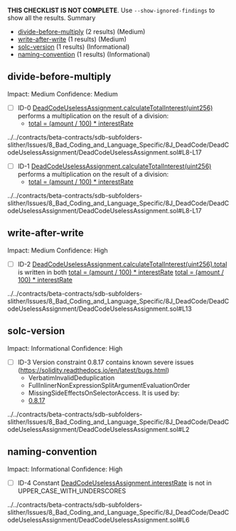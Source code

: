 **THIS CHECKLIST IS NOT COMPLETE**. Use `--show-ignored-findings` to show all the results.
Summary
 - [divide-before-multiply](#divide-before-multiply) (2 results) (Medium)
 - [write-after-write](#write-after-write) (1 results) (Medium)
 - [solc-version](#solc-version) (1 results) (Informational)
 - [naming-convention](#naming-convention) (1 results) (Informational)
## divide-before-multiply
Impact: Medium
Confidence: Medium
 - [ ] ID-0
[DeadCodeUselessAssignment.calculateTotalInterest(uint256)](../../contracts/beta-contracts/sdb-subfolders-slither/Issues/8_Bad_Coding_and_Language_Specific/8J_DeadCode/DeadCodeUselessAssignment/DeadCodeUselessAssignment.sol#L8-L17) performs a multiplication on the result of a division:
	- [total = (amount / 100) * interestRate](../../contracts/beta-contracts/sdb-subfolders-slither/Issues/8_Bad_Coding_and_Language_Specific/8J_DeadCode/DeadCodeUselessAssignment/DeadCodeUselessAssignment.sol#L15)

../../contracts/beta-contracts/sdb-subfolders-slither/Issues/8_Bad_Coding_and_Language_Specific/8J_DeadCode/DeadCodeUselessAssignment/DeadCodeUselessAssignment.sol#L8-L17


 - [ ] ID-1
[DeadCodeUselessAssignment.calculateTotalInterest(uint256)](../../contracts/beta-contracts/sdb-subfolders-slither/Issues/8_Bad_Coding_and_Language_Specific/8J_DeadCode/DeadCodeUselessAssignment/DeadCodeUselessAssignment.sol#L8-L17) performs a multiplication on the result of a division:
	- [total = (amount / 100) * interestRate](../../contracts/beta-contracts/sdb-subfolders-slither/Issues/8_Bad_Coding_and_Language_Specific/8J_DeadCode/DeadCodeUselessAssignment/DeadCodeUselessAssignment.sol#L14)

../../contracts/beta-contracts/sdb-subfolders-slither/Issues/8_Bad_Coding_and_Language_Specific/8J_DeadCode/DeadCodeUselessAssignment/DeadCodeUselessAssignment.sol#L8-L17


## write-after-write
Impact: Medium
Confidence: High
 - [ ] ID-2
[DeadCodeUselessAssignment.calculateTotalInterest(uint256).total](../../contracts/beta-contracts/sdb-subfolders-slither/Issues/8_Bad_Coding_and_Language_Specific/8J_DeadCode/DeadCodeUselessAssignment/DeadCodeUselessAssignment.sol#L13) is written in both
	[total = (amount / 100) * interestRate](../../contracts/beta-contracts/sdb-subfolders-slither/Issues/8_Bad_Coding_and_Language_Specific/8J_DeadCode/DeadCodeUselessAssignment/DeadCodeUselessAssignment.sol#L14)
	[total = (amount / 100) * interestRate](../../contracts/beta-contracts/sdb-subfolders-slither/Issues/8_Bad_Coding_and_Language_Specific/8J_DeadCode/DeadCodeUselessAssignment/DeadCodeUselessAssignment.sol#L15)

../../contracts/beta-contracts/sdb-subfolders-slither/Issues/8_Bad_Coding_and_Language_Specific/8J_DeadCode/DeadCodeUselessAssignment/DeadCodeUselessAssignment.sol#L13


## solc-version
Impact: Informational
Confidence: High
 - [ ] ID-3
Version constraint 0.8.17 contains known severe issues (https://solidity.readthedocs.io/en/latest/bugs.html)
	- VerbatimInvalidDeduplication
	- FullInlinerNonExpressionSplitArgumentEvaluationOrder
	- MissingSideEffectsOnSelectorAccess.
It is used by:
	- [0.8.17](../../contracts/beta-contracts/sdb-subfolders-slither/Issues/8_Bad_Coding_and_Language_Specific/8J_DeadCode/DeadCodeUselessAssignment/DeadCodeUselessAssignment.sol#L2)

../../contracts/beta-contracts/sdb-subfolders-slither/Issues/8_Bad_Coding_and_Language_Specific/8J_DeadCode/DeadCodeUselessAssignment/DeadCodeUselessAssignment.sol#L2


## naming-convention
Impact: Informational
Confidence: High
 - [ ] ID-4
Constant [DeadCodeUselessAssignment.interestRate](../../contracts/beta-contracts/sdb-subfolders-slither/Issues/8_Bad_Coding_and_Language_Specific/8J_DeadCode/DeadCodeUselessAssignment/DeadCodeUselessAssignment.sol#L6) is not in UPPER_CASE_WITH_UNDERSCORES

../../contracts/beta-contracts/sdb-subfolders-slither/Issues/8_Bad_Coding_and_Language_Specific/8J_DeadCode/DeadCodeUselessAssignment/DeadCodeUselessAssignment.sol#L6


